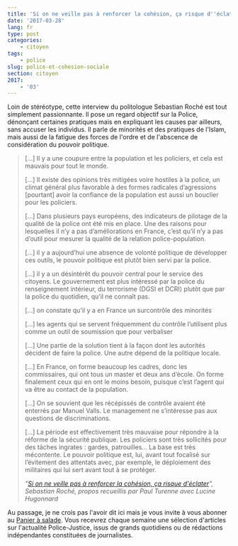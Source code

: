 ```yaml
---
title: 'Si on ne veille pas à renforcer la cohésion, ça risque d''éclater'
date: '2017-03-28'
lang: fr
type: post
categories:
    - citoyen
tags:
    - police
slug: police-et-cohesion-sociale
section: citoyen
2017:
    - '03'
---
```


Loin de stéréotype, cette interview du politologue Sebastian Roché est tout simplement passionnante. Il pose un regard objectif sur la Police, dénonçant certaines pratiques mais en expliquant les causes par ailleurs, sans accuser les individus. Il parle de minorités et des pratiques de l'Islam, mais aussi de la fatigue des forces de l'ordre et de l'abscence de considération du pouvoir politique.

<!-- more -->


> […] Il y a une coupure entre la population et les policiers, et cela est mauvais pour tout le monde.
>
> […] Il existe des opinions très mitigées voire hostiles à la police, un climat général plus favorable à des formes radicales d’agressions [pourtant] avoir la confiance de la population est aussi un bouclier pour les policiers.
>
> […] Dans plusieurs pays européens, des indicateurs de pilotage de la qualité de la police ont été mis en place. Une des raisons pour lesquelles il n’y a pas d’améliorations en France, c’est qu’il n’y a pas d’outil pour mesurer la qualité de la relation police-population.
>
> […] il y a aujourd’hui une absence de volonté politique de développer ces outils, le pouvoir politique est plutôt bien servi par la police.
>
> […] il y a un désintérêt du pouvoir central pour le service des citoyens. Le gouvernement est plus intéressé par la police du renseignement intérieur, du terrorisme (DGSI et DCRI) plutôt que par la police du quotidien, qu’il ne connaît pas.
>
> […] on constate qu’il y a en France un surcontrôle des minorités
> 
> […] les agents qui se servent fréquemment du contrôle l’utilisent plus comme un outil de soumission que pour verbaliser
>
> […] Une partie de la solution tient à la façon dont les autorités décident de faire la police. Une autre dépend de la politique locale.
> 
> […] En France, on forme beaucoup les cadres, donc les commissaires, qui ont tous un master et deux ans d’école. On forme finalement ceux qui en ont le moins besoin, puisque c’est l’agent qui va être au contact de la population.
> 
> […] On se souvient que les récépissés de contrôle avaient été enterrés par Manuel Valls. Le management ne s’intéresse pas aux questions de discriminations.
>
> […] La période est effectivement très mauvaise pour répondre à la réforme de la sécurité publique. Les policiers sont très sollicités pour des tâches ingrates : gardes, patrouilles… La base est très mécontente. Le pouvoir politique est, lui, avant tout focalisé sur l’évitement des attentats avec, par exemple, le déploiement des militaires qui lui sert avant tout à se protéger.
>
> <cite>"[Si on ne veille pas à renforcer la cohésion, ça risque d'éclater](https://notes.desbenoit.net/astroturfing-gerasimov)", Sebastian Roché, propos recueillis par Paul Turenne avec Lucine Hugonnard</cite>

Au passage, je ne crois pas l'avoir dit ici mais je vous invite à vous abonner au [Panier à salade](http://us12.campaign-archive2.com/home/?u=93670423e9243101afcfcae19&id=3c8978e498). Vous recevrez chaque semaine une sélection d'articles sur l'actualité Police-Justice, issus de grands quotidiens ou de rédactions indépendantes constituées de journalistes.